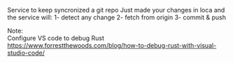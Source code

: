 Service to keep syncronized a git repo
Just made your changes in loca and the service will:
	1- detect any change
	2- fetch from origin
	3- commit & push

Note:	
Configure VS code to debug Rust
https://www.forrestthewoods.com/blog/how-to-debug-rust-with-visual-studio-code/